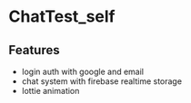 # ChatTest_self

## Features
- login auth with google and email
- chat system with firebase realtime storage
- lottie animation
